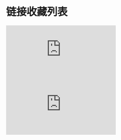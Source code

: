 
# 链接收藏列表

![](https://api.github.com/repos/izj007/wechat/contents/links.md)
![links.md](https://api.github.com/repos/izj007/wechat/contents/links.md)